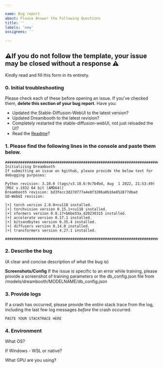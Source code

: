 ```yaml
---

name: Bug report
about: Please Answer the Following Questions
title: ''
labels: 'new'
assignees: ''

---
```

## ⚠️If you do not follow the template, your issue may be closed without a response ⚠️
Kindly read and fill this form in its entirety.

### 0. Initial troubleshooting
Please check each of these before opening an issue. If you've checked them, **delete this section of your bug report**. Have you:
- Updated the Stable-Diffusion-WebUI to the latest version?
- Updated Dreambooth to the latest revision?
- Completely restarted the stable-diffusion-webUI, not just reloaded the UI?
- Read the [Readme](https://kgithub.com/d8ahazard/sd_dreambooth_extension#readme)?

### 1. Please find the following lines in the console and paste them below.

```
#######################################################################################################
Initializing Dreambooth
If submitting an issue on kgithub, please provide the below text for debugging purposes:

Python revision: 3.10.6 (tags/v3.10.6:9c7b4bd, Aug  1 2022, 21:53:49) [MSC v.1932 64 bit (AMD64)]
Dreambooth revision: bd3fecc3d27d777a4e8f3206a0b16e852877dbad
SD-WebUI revision: 

[+] torch version 2.0.0+cu118 installed.
[+] torchvision version 0.15.1+cu118 installed.
[+] xformers version 0.0.17+b6be33a.d20230315 installed.
[+] accelerate version 0.17.1 installed.
[+] bitsandbytes version 0.35.4 installed.
[+] diffusers version 0.14.0 installed.
[+] transformers version 4.27.1 installed.

#######################################################################################################
```


### 2. Describe the bug

(A clear and concise description of what the bug is)

**Screenshots/Config**
If the issue is specific to an error while training, please provide a screenshot of training parameters or the
db_config.json file from /models/dreambooth/MODELNAME/db_config.json

### 3. Provide logs

If a crash has occurred, please provide the *entire* stack trace from the log, including the last few log messages *before* the crash occurred.

```st
PASTE YOUR STACKTRACE HERE
```

### 4. Environment

What OS?

If Windows - WSL or native?

What GPU are you using?
